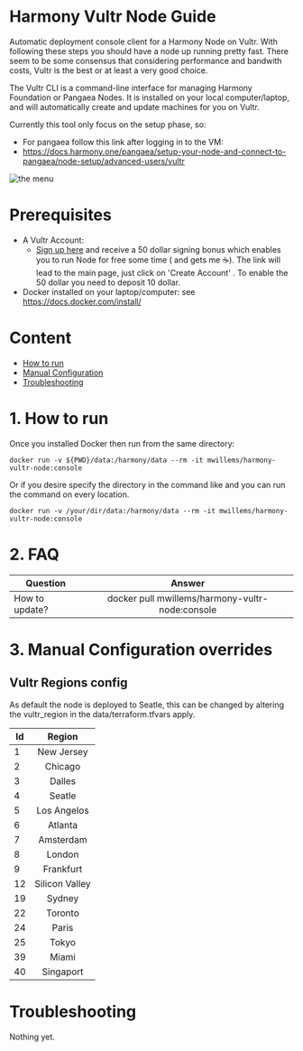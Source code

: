 # Harmony Vultr Node Guide

Automatic deployment console client for a Harmony Node on Vultr. With following these steps you should have a node up running pretty fast. There seem to be some consensus that considering performance and bandwith costs, Vultr is the best or at least a very good choice.

The Vultr CLI is a command-line interface for managing Harmony Foundation or Pangaea Nodes. It is installed on your local computer/laptop, and will automatically create and update machines for you on Vultr.

Currently this tool only focus on the setup phase, so:
 - For pangaea follow this link after logging in to the VM:
  - https://docs.harmony.one/pangaea/setup-your-node-and-connect-to-pangaea/node-setup/advanced-users/vultr
  
![the menu](https://raw.githubusercontent.com/MarkWillems/HarmonyVultrNode/master/menu.png)

# Prerequisites

- A Vultr Account:
  - <a href="https://www.vultr.com/?ref=8224844-4F" target="_blank">Sign up here</a> and receive a 50 dollar signing bonus which enables you to run Node for free some time ( and gets me :coffee:). The link will lead to the main page, just click on 'Create Account' . To enable the 50 dollar you need to deposit 10 dollar.
- Docker installed on your laptop/computer: see <a href="https://docs.docker.com/install/" target="_blank">https://docs.docker.com/install/</a>

# Content
* [How to run](#1how-to-run)
* [Manual Configuration](#1-manual-configuration)
* [Troubleshooting](#troubleshooting)

# 1. How to run

Once you installed Docker then run from the same directory:
```
docker run -v ${PWD}/data:/harmony/data --rm -it mwillems/harmony-vultr-node:console
```
Or if you desire specify the directory in the command like and you can run the command on every location.
```
docker run -v /your/dir/data:/harmony/data --rm -it mwillems/harmony-vultr-node:console
```


# 2. FAQ
| Question        | Answer           |
| ------------- |:-------------:| 
| How to update? | docker pull  mwillems/harmony-vultr-node:console

# 3. Manual Configuration overrides
## Vultr Regions config 
As default the node is deployed to Seatle, this can be changed by altering the vultr_region in the data/terraform.tfvars apply.

| Id        | Region           |
| ------------- |:-------------:| 
| 1 | New Jersey 
| 2 | Chicago
| 3 | Dalles
| 4 | Seatle
| 5 | Los Angelos
| 6 | Atlanta
| 7 | Amsterdam
| 8 | London
| 9 | Frankfurt
| 12 | Silicon Valley
| 19 | Sydney
| 22 | Toronto
| 24 | Paris
| 25 | Tokyo
| 39 | Miami 
| 40 | Singaport 

# Troubleshooting
Nothing yet.
